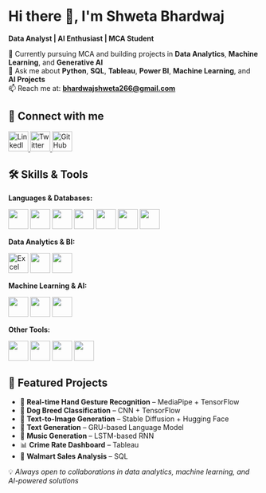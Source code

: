 # Hi there 👋, I'm Shweta Bhardwaj  
**Data Analyst | AI Enthusiast | MCA Student**

🌱 Currently pursuing MCA and building projects in **Data Analytics**, **Machine Learning**, and **Generative AI**  
💬 Ask me about **Python**, **SQL**, **Tableau**, **Power BI**, **Machine Learning**, and **AI Projects**  
📫 Reach me at: **bhardwajshweta266@gmail.com**  

## 🔗 Connect with me  

<p align="left">
  <a href="https://www.linkedin.com/in/shweta-bhardwaj21/" target="_blank">
    <img src="https://cdn.jsdelivr.net/gh/devicons/devicon/icons/linkedin/linkedin-original.svg" alt="LinkedIn" width="40" height="40"/>
  </a>
  <a href="https://x.com/ShwetaBhar21" target="_blank">
    <img src="https://cdn.jsdelivr.net/gh/devicons/devicon/icons/twitter/twitter-original.svg" alt="Twitter" width="40" height="40"/>
  </a>
  <a href="https://github.com/Shwetabhar21" target="_blank">
    <img src="https://cdn.jsdelivr.net/gh/devicons/devicon/icons/github/github-original.svg" alt="GitHub" width="40" height="40"/>
  </a>
</p>

## 🛠 Skills & Tools  

**Languages & Databases:**  
<p align="left">
  <img src="https://cdn.jsdelivr.net/gh/devicons/devicon/icons/python/python-original.svg" width="40" height="40"/>
  <img src="https://cdn.jsdelivr.net/gh/devicons/devicon/icons/c/c-original.svg" width="40" height="40"/>
  <img src="https://cdn.jsdelivr.net/gh/devicons/devicon/icons/cplusplus/cplusplus-original.svg" width="40" height="40"/>
  <img src="https://cdn.jsdelivr.net/gh/devicons/devicon/icons/r/r-original.svg" width="40" height="40"/>
  <img src="https://cdn.jsdelivr.net/gh/devicons/devicon/icons/postgresql/postgresql-original.svg" width="40" height="40"/>
  <img src="https://cdn.jsdelivr.net/gh/devicons/devicon/icons/mongodb/mongodb-original.svg" width="40" height="40"/>
  <img src="https://cdn.jsdelivr.net/gh/devicons/devicon/icons/mysql/mysql-original.svg" width="40" height="40"/>
</p>

**Data Analytics & BI:**  
<p align="left">
  <img src="https://upload.wikimedia.org/wikipedia/commons/thumb/7/7f/Microsoft_Office_Excel_%282019–present%29.svg/120px-Microsoft_Office_Excel_%282019–present%29.svg.png" alt="Excel"  width="40" height="40"/>
  <img src="https://cdn.worldvectorlogo.com/logos/tableau-software.svg" width="40" height="40"/>
  <img src="https://upload.wikimedia.org/wikipedia/commons/c/cf/New_Power_BI_Logo.svg" width="40" height="40"/>
</p>

**Machine Learning & AI:**  
<p align="left">
  <img src="https://cdn.jsdelivr.net/gh/devicons/devicon/icons/tensorflow/tensorflow-original.svg" width="40" height="40"/>
  <img src="https://cdn.jsdelivr.net/gh/devicons/devicon/icons/opencv/opencv-original.svg" width="40" height="40"/>
  <img src="https://huggingface.co/front/assets/huggingface_logo.svg" width="40" height="40"/>
</p>

**Other Tools:**  
<p align="left">
  <img src="https://cdn.jsdelivr.net/gh/devicons/devicon/icons/git/git-original.svg" width="40" height="40"/>
  <img src="https://cdn.jsdelivr.net/gh/devicons/devicon/icons/github/github-original.svg" width="40" height="40"/>
  <img src="https://cdn.jsdelivr.net/gh/devicons/devicon/icons/jupyter/jupyter-original.svg" width="40" height="40"/>
  <img src="https://upload.wikimedia.org/wikipedia/commons/d/d0/Google_Colaboratory_SVG_Logo.svg" width="40" height="40"/>
</p>

## 🚀 Featured Projects  

- 🤖 **Real-time Hand Gesture Recognition** – MediaPipe + TensorFlow  
- 🐶 **Dog Breed Classification** – CNN + TensorFlow  
- 🎨 **Text-to-Image Generation** – Stable Diffusion + Hugging Face  
- 📝 **Text Generation** – GRU-based Language Model  
- 🎵 **Music Generation** – LSTM-based RNN  
- 📊 **Crime Rate Dashboard** – Tableau  
- 🛒 **Walmart Sales Analysis** – SQL  

💡 *Always open to collaborations in data analytics, machine learning, and AI-powered solutions*

